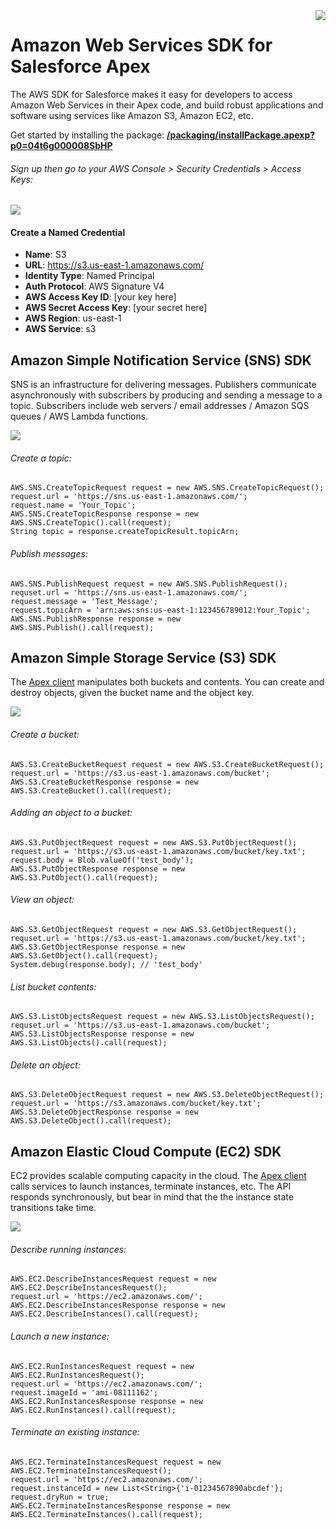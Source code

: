 <a style="float: right;" href="https://githubsfdeploy.herokuapp.com?owner=mattandneil&amp;repo=aws-sdk&amp;ref=master">
    <img src="https://github.com/mattandneil/aws-sdk/wiki/deploy-to-salesforce.png" />
</a>

# Amazon Web Services SDK for Salesforce Apex

The AWS SDK for Salesforce makes it easy for developers to access Amazon Web Services in their Apex code, and build robust applications and software using services like Amazon S3, Amazon EC2, etc.

Get started by installing the package: <a href="https://login.salesforce.com/packaging/installPackage.apexp?p0=04t6g000008SbHP"><b>/packaging/installPackage.apexp?p0=04t6g000008SbHP</b></a>

###### Sign up then go to your AWS Console > Security Credentials > Access Keys:

<img src="https://github.com/mattandneil/aws-sdk/wiki/amazon-security-setup.png" />

#### Create a Named Credential

- **Name**: S3
- **URL**: https://s3.us-east-1.amazonaws.com/
- **Identity Type**: Named Principal
- **Auth Protocol**: AWS Signature V4
- **AWS Access Key ID**: [your key here]
- **AWS Secret Access Key**: [your secret here]
- **AWS Region**: us-east-1
- **AWS Service**: s3

## Amazon Simple Notification Service (SNS) SDK

SNS is an infrastructure for delivering messages. Publishers communicate asynchronously with subscribers by producing and sending a message to a topic. Subscribers include web servers / email addresses / Amazon SQS queues / AWS Lambda functions.

<img src="https://github.com/mattandneil/aws-sdk/wiki/amazon-sns-how-works.png" />

###### Create a topic:

    AWS.SNS.CreateTopicRequest request = new AWS.SNS.CreateTopicRequest();
    request.url = 'https://sns.us-east-1.amazonaws.com/';
    request.name = 'Your_Topic';
    AWS.SNS.CreateTopicResponse response = new AWS.SNS.CreateTopic().call(request);
    String topic = response.createTopicResult.topicArn;

###### Publish messages:

    AWS.SNS.PublishRequest request = new AWS.SNS.PublishRequest();
    requset.url = 'https://sns.us-east-1.amazonaws.com/';
    request.message = 'Test_Message';
    request.topicArn = 'arn:aws:sns:us-east-1:123456789012:Your_Topic';
    AWS.SNS.PublishResponse response = new AWS.SNS.Publish().call(request);

## Amazon Simple Storage Service (S3) SDK

The [Apex client](https://github.com/mattandneil/aws-sdk/blob/master/S3.cls) manipulates both buckets and contents. You can create and destroy objects, given the bucket name and the object key.

<img src="https://github.com/mattandneil/aws-sdk/wiki/amazon-flowSignUpForS3.png" />

###### Create a bucket:

    AWS.S3.CreateBucketRequest request = new AWS.S3.CreateBucketRequest();
    request.url = 'https://s3.us-east-1.amazonaws.com/bucket';
    AWS.S3.CreateBucketResponse response = new AWS.S3.CreateBucket().call(request);

###### Adding an object to a bucket:

    AWS.S3.PutObjectRequest request = new AWS.S3.PutObjectRequest();
    request.url = 'https://s3.us-east-1.amazonaws.com/bucket/key.txt';
    request.body = Blob.valueOf('test_body');
    AWS.S3.PutObjectResponse response = new AWS.S3.PutObject().call(request);

###### View an object:

    AWS.S3.GetObjectRequest request = new AWS.S3.GetObjectRequest();
    requset.url = 'https://s3.us-east-1.amazonaws.com/bucket/key.txt';
    AWS.S3.GetObjectResponse response = new AWS.S3.GetObject().call(request);
    System.debug(response.body); // 'test_body'

###### List bucket contents:

    AWS.S3.ListObjectsRequest request = new AWS.S3.ListObjectsRequest();
    requset.url = 'https://s3.us-east-1.amazonaws.com/bucket';
    AWS.S3.ListObjectsResponse response = new AWS.S3.ListObjects().call(request);

###### Delete an object:

    AWS.S3.DeleteObjectRequest request = new AWS.S3.DeleteObjectRequest();
    request.url = 'https://s3.amazonaws.com/bucket/key.txt';
    AWS.S3.DeleteObjectResponse response = new AWS.S3.DeleteObject().call(request);

## Amazon Elastic Cloud Compute (EC2) SDK

EC2 provides scalable computing capacity in the cloud. The [Apex client](https://github.com/mattandneil/aws-sdk/blob/master/EC2.cls) calls services to launch instances, terminate instances, etc. The API responds synchronously, but bear in mind that the the instance state transitions take time.

<img src="https://github.com/mattandneil/aws-sdk/wiki/amazon-instance_lifecycle.png" />

###### Describe running instances:

    AWS.EC2.DescribeInstancesRequest request = new AWS.EC2.DescribeInstancesRequest();
    request.url = 'https://ec2.amazonaws.com/';
    AWS.EC2.DescribeInstancesResponse response = new AWS.EC2.DescribeInstances().call(request);

###### Launch a new instance:

    AWS.EC2.RunInstancesRequest request = new AWS.EC2.RunInstancesRequest();
    request.url = 'https://ec2.amazonaws.com/';
    request.imageId = 'ami-08111162';
    AWS.EC2.RunInstancesResponse response = new AWS.EC2.RunInstances().call(request);

###### Terminate an existing instance:

    AWS.EC2.TerminateInstancesRequest request = new AWS.EC2.TerminateInstancesRequest();
    request.url = 'https://ec2.amazonaws.com/';
    request.instanceId = new List<String>{'i-01234567890abcdef'};
    request.dryRun = true;
    AWS.EC2.TerminateInstancesResponse response = new AWS.EC2.TerminateInstances().call(request);
